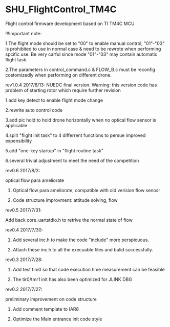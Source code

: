 # SHU_FlightControl_TM4C
Flight control firmware development based on TI TM4C MCU


!!!Important note:

1.The flight mode should be set to "00" to enable manual control, "01"-"03" is prohibited to use in normal case & need to be rewrote when performing spcific use. Be very carful since mode "01"-"03" may contain automatic flight task.

2.The parameters in control_command.c & FLOW_B.c must be reconfig costomizedly when performing on different drone.

rev1.0.4 2017/8/13:
NUEDC final version. Warning: this version code has problem of starting rotor which require further revision

1.add key detect to enable flight mode change

2.rewrite auto control code

3.add pic hold to hold drone horizontally when no optical flow sensor is applicable

4.split "flight init task" to 4 differrent functions to persue improved expensibility

5.add "one-key startup" in "flight routine task"

6.several trivial adjustment to meet the need of the competition


rev0.6 2017/8/3:

optical flow para ameliorate

1. Optical flow para ameliorate, compatible with old verision flow senosr

2. Code structure improvment: attitude solving, flow

rev0.5 2017/7/31:

Add back core_uartstdio.h to retrive the normal state of flow

rev0.4 2017/7/30:

1. Add several inc.h to make the code "include" more perspicuous.

2. Attach these inc.h to all the execuable files and bulid successfully.

rev0.3 2017/7/28:

1. Add test tim0 so that code execution time measurement can be feasible

2. The tir0/tmr1 init has also been optimized for JLINK DBG

rev0.2 2017/7/27:

preliminary improvement on code structure

1. Add comment template to IAR8

2. Optimize the Main entrance init code style

